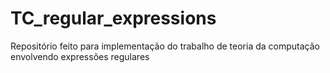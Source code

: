 # TC_regular_expressions
Repositório feito para implementação do trabalho de teoria da computação envolvendo expressões regulares
